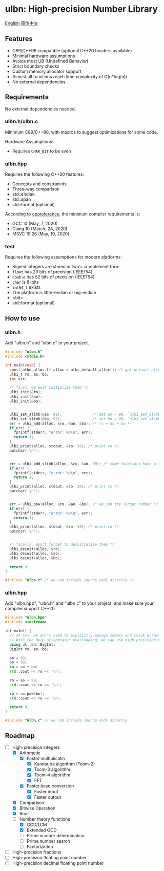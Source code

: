 # ulbn: High-precision Number Library

[English](./README.md) [简体中文](./README_zh_CN.md)

## Features

- C89/C++98 compatible (optional C++20 headers available)
- Minimal hardware assumptions
- Avoids most UB (Undefined Behavior)
- Strict boundary checks
- Custom memory allocator support
- Almost all functions reach time complexity of O(n*log(n))
- No external dependencies

## Requirements

No external dependencies needed.

### ulbn.h/ulbn.c

Minimum C89/C++98, with macros to suggest optimizations for some code.

Hardware Assumptions:

- Requires `CHAR_BIT` to be even

### ulbn.hpp

Requires the following C++20 features:

- Concepts and constranints
- Three-way comparison
- std::endian
- std::span
- std::format (optional)

According to [cppreference](https://en.cppreference.com/), the minimum compiler requirements is:
- GCC 10 (May, 7, 2020)
- Clang 10 (March, 24, 2020)
- MSVC 19.26 (May, 19, 2020)

### test

Requires the following assumptions for modern platforms:

- Signed integers are stored in two's complement form
- `float` has 23 bits of precision (IEEE754)
- `double` has 52 bits of precision (IEEE754)
- `char` is 8-bits
- `int64_t` exists
- The platform is little-endian or big-endian
- \<bit\>
- std::format (optional)

## How to use

### ulbn.h

Add "ulbn.h" and "ulbn.c" to your project.

```c
#include "ulbn.h"
#include <stdio.h>

int main(void) {
  const ulbn_alloc_t* alloc = ulbn_default_alloc(); /* get default allocator */
  ulbi_t ro, ao, bo;
  int err;

  /* first, we must initialize them */
  ulbi_init(&ro);
  ulbi_init(&ao);
  ulbi_init(&bo);


  ulbi_set_slimb(&ao, 99);              /* set ao = 99, `ulbi_set_slimb` doesn't make errors */
  ulbi_set_slimb(&bo, 99);              /* set bo = 99, `ulbi_set_slimb` doesn't make errors */
  err = ulbi_add(alloc, &ro, &ao, &bo); /* ro = ao + bo */
  if(err) {
    fprintf(stderr, "error: %d\n", err);
    return 1;
  }
  ulbi_print(alloc, stdout, &ro, 10); /* print ro */
  putchar('\n');


  err = ulbi_add_slimb(alloc, &ro, &ao, 99); /* some functions have a simpler version */
  if(err) {
    fprintf(stderr, "error: %d\n", err);
    return 1;
  }
  ulbi_print(alloc, stdout, &ro, 10); /* print ro */
  putchar('\n');


  err = ulbi_pow(alloc, &ro, &ao, &bo); /* we can try larger number */
  if(err) {
    fprintf(stderr, "error: %d\n", err);
    return 1;
  }
  ulbi_print(alloc, stdout, &ro, 10); /* print ro */
  putchar('\n');


  /* finally, don't forget to deinitialize them */
  ulbi_deinit(alloc, &ro);
  ulbi_deinit(alloc, &ao);
  ulbi_deinit(alloc, &bo);

  return 0;
}

#include "ulbn.c" /* we can include source code directly */

```

### ulbn.hpp

Add "ulbn.hpp", "ulbn.h" and "ulbn.c" to your project, and make sure your compiler support C++20.

```cpp
#include "ulbn.hpp"
#include <iostream>

int main() {
  // In C++, we don't need to explicitly manage memory and check errors.
  // With the help of operator overloading, we can use high precision more conveniently.
  using ul::bn::BigInt;
  BigInt ro, ao, bo;

  ao = 99;
  bo = 99;
  ro = ao + bo;
  std::cout << ro << '\n';

  ro = ao + 99;
  std::cout << ro << '\n';

  ro = ao.pow(bo);
  std::cout << ro << '\n';

  return 0;
}

#include "ulbn.c" // we can include source code directly

```

## Roadmap

- [ ] High-precision integers
  - [x] Arithmetic
    - [x] Faster multiplicatin
      - [x] Karatsuba algorithm (Toom-2)
      - [x] Toom-3 algorithm
      - [x] Toom-4 algorithm
      - [x] FFT
    - [x] Faster base conversion
      - [x] Faster input
      - [x] Faster output
  - [x] Comparison
  - [x] Bitwise Operation
  - [x] Root
  - [ ] Number theory functions
    - [x] GCD/LCM
    - [x] Extended GCD
    - [ ] Prime number determination
    - [ ] Prime number search
    - [ ] Factorization
- [ ] High-precision fractions
- [ ] High-precision floating point number
- [ ] High-precision decimal floating point number